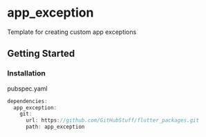 # app_exception

Template for creating custom app exceptions

## Getting Started

### Installation

pubspec.yaml

```dart
dependencies:
  app_exception:
    git:
      url: https://github.com/GitHubStuff/flutter_packages.git
      path: app_exception
```
